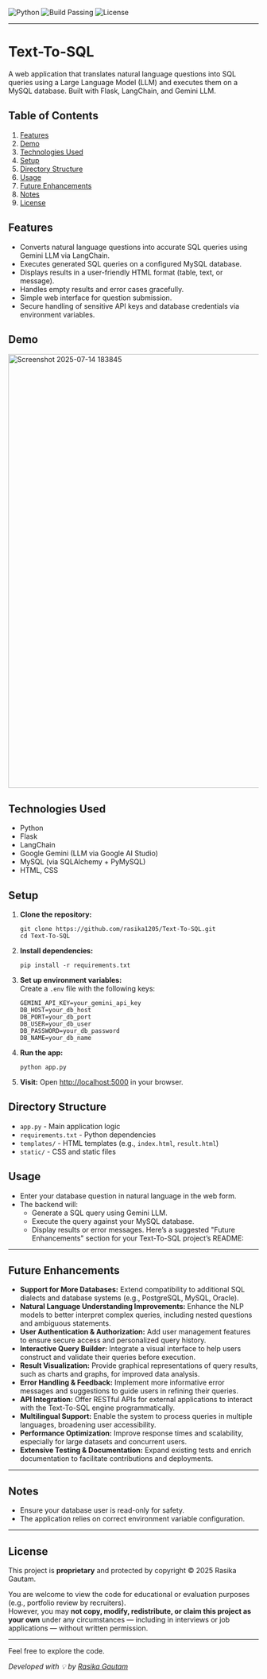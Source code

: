 ![Python](https://img.shields.io/badge/python-3.8%2B-blue.svg)
![Build Passing](https://img.shields.io/badge/build-passing-brightgreen.svg)
![License](https://img.shields.io/badge/license-proprietary-lightgrey.svg)

---

# Text-To-SQL

A web application that translates natural language questions into SQL queries using a Large Language Model (LLM) and executes them on a MySQL database. Built with Flask, LangChain, and Gemini LLM.

## Table of Contents

1. [Features](#features)  
2. [Demo](#demo)  
3. [Technologies Used](#technologies-used)  
4. [Setup](#setup)  
5. [Directory Structure](#directory-structure)  
6. [Usage](#usage)  
7. [Future Enhancements](#future-enhancements)  
8. [Notes](#notes)  
9. [License](#license)

   
## Features

- Converts natural language questions into accurate SQL queries using Gemini LLM via LangChain.
- Executes generated SQL queries on a configured MySQL database.
- Displays results in a user-friendly HTML format (table, text, or message).
- Handles empty results and error cases gracefully.
- Simple web interface for question submission.
- Secure handling of sensitive API keys and database credentials via environment variables.

## Demo
<img width="1682" height="872" alt="Screenshot 2025-07-14 183845" src="https://github.com/user-attachments/assets/c0f0092f-db0c-4d62-a10d-3ce3645e031f" />

## Technologies Used

- Python
- Flask
- LangChain
- Google Gemini (LLM via Google AI Studio)
- MySQL (via SQLAlchemy + PyMySQL)
- HTML, CSS

## Setup

1. **Clone the repository:**
   ```
   git clone https://github.com/rasika1205/Text-To-SQL.git
   cd Text-To-SQL
   ```

2. **Install dependencies:**
   ```
   pip install -r requirements.txt
   ```

3. **Set up environment variables:**  
   Create a `.env` file with the following keys:
   ```
   GEMINI_API_KEY=your_gemini_api_key
   DB_HOST=your_db_host
   DB_PORT=your_db_port
   DB_USER=your_db_user
   DB_PASSWORD=your_db_password
   DB_NAME=your_db_name
   ```

4. **Run the app:**
   ```
   python app.py
   ```

5. **Visit:**
   Open [http://localhost:5000](http://localhost:5000) in your browser.

## Directory Structure

- `app.py` - Main application logic
- `requirements.txt` - Python dependencies
- `templates/` - HTML templates (e.g., `index.html`, `result.html`)
- `static/` - CSS and static files

## Usage

- Enter your database question in natural language in the web form.
- The backend will:
  - Generate a SQL query using Gemini LLM.
  - Execute the query against your MySQL database.
  - Display results or error messages.
Here’s a suggested "Future Enhancements" section for your Text-To-SQL project’s README:

---

## Future Enhancements

- **Support for More Databases:** Extend compatibility to additional SQL dialects and database systems (e.g., PostgreSQL, MySQL, Oracle).
- **Natural Language Understanding Improvements:** Enhance the NLP models to better interpret complex queries, including nested questions and ambiguous statements.
- **User Authentication & Authorization:** Add user management features to ensure secure access and personalized query history.
- **Interactive Query Builder:** Integrate a visual interface to help users construct and validate their queries before execution.
- **Result Visualization:** Provide graphical representations of query results, such as charts and graphs, for improved data analysis.
- **Error Handling & Feedback:** Implement more informative error messages and suggestions to guide users in refining their queries.
- **API Integration:** Offer RESTful APIs for external applications to interact with the Text-To-SQL engine programmatically.
- **Multilingual Support:** Enable the system to process queries in multiple languages, broadening user accessibility.
- **Performance Optimization:** Improve response times and scalability, especially for large datasets and concurrent users.
- **Extensive Testing & Documentation:** Expand existing tests and enrich documentation to facilitate contributions and deployments.

---

## Notes

- Ensure your database user is read-only for safety.
- The application relies on correct environment variable configuration.

---

## License

This project is **proprietary** and protected by copyright © 2025 Rasika Gautam.

You are welcome to view the code for educational or evaluation purposes (e.g., portfolio review by recruiters).  
However, you may **not copy, modify, redistribute, or claim this project as your own** under any circumstances — including in interviews or job applications — without written permission.

---

Feel free to explore the code.

_Developed with 💡 by [Rasika Gautam](https://github.com/rasika1205)_
